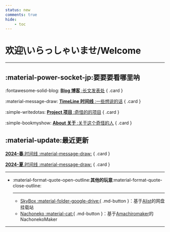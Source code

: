 ```yaml
---
status: new
comments: true
hide:
    - toc
---
```


# **欢迎\いらっしゃいませ/Welcome**

---

## **:material-power-socket-jp:要要要看哪里呐**

<div class="grid" markdown>

:fontawesome-solid-blog: [**Blog 博客** :长文发表处](./blog/index.md)
{ .card }

:material-message-draw: [**TimeLine 时间线** :一些想说的话](./nya/index.md)
{ .card }

:simple-writedotas: [**Project 项目** :奇怪的的项目](./proj/index.md)
{ .card }

:simple-bookmyshow: [**About 关于** :关于这个奇怪的人](./about.md)
{ .card }


</div>

## **:material-update:最近更新**

<div class="grid" markdown>

[**2024-春**.时间线 :material-message-draw:](./nya/24-1.md)
{ .card }

[**2024-夏**.时间线 :material-message-draw:](./nya/24-2.md)
{ .card }



</div>

---

<div class="grid cards" markdown>

-   :material-format-quote-open-outline:**其他的玩意**:material-format-quote-close-outline:

    ---

    - [SkyBox  :material-folder-google-drive:](https://box.skyhigh.moe){ .md-button }：基于[Alist](https://github.com/alist-org/alist)的网盘挂载站
    - [Nachoneko  :material-cat:](https://nacho.skyhigh.moe){ .md-button }：基于[Amachiromaker](https://github.com/charlie0129/amachiromaker)的NachonekoMaker


</div>


---


